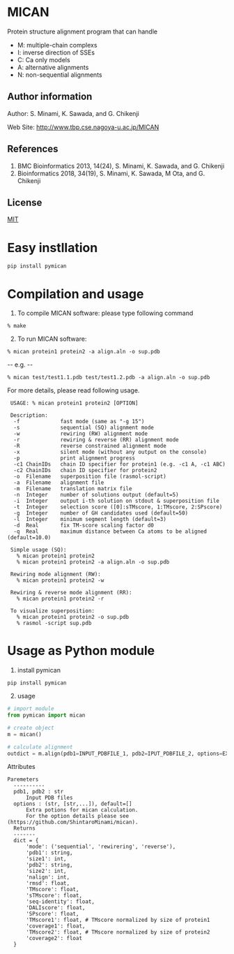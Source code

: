 # MICAN
Protein structure alignment program that can handle
- M: multiple-chain complexs
- I: inverse direction of SSEs
- C: Ca only models
- A: alternative alignments
- N: non-sequential alignments

## Author information
Author: S. Minami, K. Sawada, and G. Chikenji

Web Site: http://www.tbp.cse.nagoya-u.ac.jp/MICAN

## References
1. BMC Bioinformatics 2013, 14(24), S. Minami, K. Sawada, and G. Chikenji
2. Bioinformatics 2018, 34(19), S. Minami, K. Sawada, M Ota, and G. Chikenji

## License
[MIT](https://choosealicense.com/licenses/MIT/)
# Easy instllation
```
pip install pymican
```

# Compilation and usage
1. To compile MICAN software: please type following command
```
% make
```

2. To run MICAN software:
```
% mican protein1 protein2 -a align.aln -o sup.pdb
```

--  e.g. --
```
% mican test/test1.1.pdb test/test1.2.pdb -a align.aln -o sup.pdb
```

For more details, please read following usage.

```
 USAGE: % mican protein1 protein2 [OPTION]

 Description:
  -f             fast mode (same as "-g 15")
  -s             sequential (SQ) alignment mode
  -w             rewiring (RW) alignment mode
  -r             rewiring & reverse (RR) alignment mode
  -R             reverse constrained alignment mode
  -x             silent mode (without any output on the console)
  -p             print alignment progress
  -c1 ChainIDs   chain ID specifier for protein1 (e.g. -c1 A, -c1 ABC)
  -c2 ChainIDs   chain ID specifier for protein2
  -o  Filename   superposition file (rasmol-script)
  -a  Filename   alignment file
  -m  Filename   translation matrix file
  -n  Integer    number of solutions output (default=5)
  -i  Integer    output i-th solution on stdout & superposition file
  -t  Integer    selection score ([0]:sTMscore, 1:TMscore, 2:SPscore)
  -g  Integer    number of GH candidates used (default=50)
  -l  Integer    minimum segment length (default=3)
  -d  Real       fix TM-score scaling factor d0
  -q  Real       maximum distance between Ca atoms to be aligned (default=10.0)
  
 Simple usage (SQ):
   % mican protein1 protein2
   % mican protein1 protein2 -a align.aln -o sup.pdb

 Rewiring mode alignment (RW):
   % mican protein1 protein2 -w

 Rewiring & reverse mode alignment (RR):
   % mican protein1 protein2 -r

 To visualize superposition:
   % mican protein1 protein2 -o sup.pdb
   % rasmol -script sup.pdb
```

# Usage as Python module
1. install pymican
```
pip install pymican
```
2. usage
```python
# import module
from pymican import mican

# create object
m = mican()

# calculate alignment
outdict = m.align(pdb1=INPUT_PDBFILE_1, pdb2=IPUT_PDBFILE_2, options=EXTRAOPTIONS)
```

Attributes
```
Paremeters
  ----------
  pdb1, pdb2 : str
      Input PDB files
  options : (str, [str,...]), default=[]
      Extra potions for mican calculation.
      For the option details please see (https://github.com/ShintaroMinami/mican).
  Returns
  -------
  dict = {
      'mode': ('sequential', 'rewirering', 'reverse'),
      'pdb1': string,
      'size1': int,
      'pdb2': string,
      'size2': int,
      'nalign': int,
      'rmsd': float,
      'TMscore': float,
      'sTMscore': float,
      'seq-identity': float,
      'DALIscore': float,
      'SPscore': float,
      'TMscore1': float, # TMscore normalized by size of protein1
      'coverage1': float,
      'TMscore2': float, # TMscore normalized by size of protein2
      'coverage2': float
  }
```
